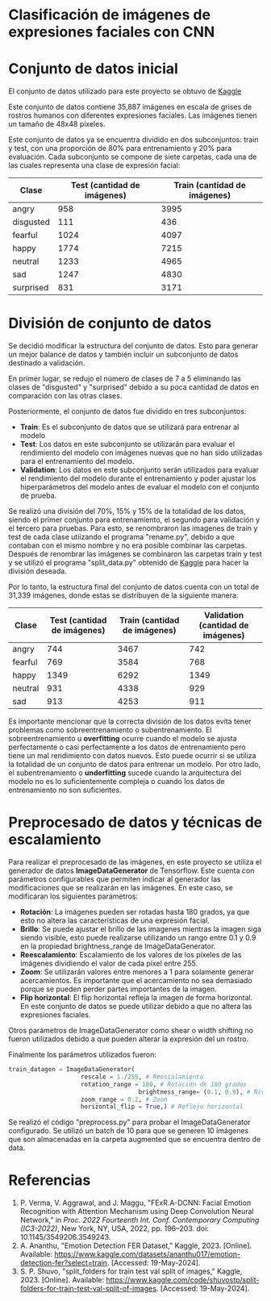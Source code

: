 # Clasificación de imágenes de expresiones faciales con CNN
# Conjunto de datos inicial
El conjunto de datos utilizado para este proyecto se obtuvo de [Kaggle](https://www.kaggle.com/datasets/ananthu017/emotion-detection-fer)

Este conjunto de datos contiene 35,887 imágenes en escala de grises de rostros humanos con diferentes expresiones faciales. Las imágenes tienen un tamaño de 48x48 píxeles. 


Este conjunto de datos ya se encuentra dividido en dos subconjuntos: train y test, con una proporción de 80% para entrenamiento y 20% para evaluación. Cada subconjunto se compone de siete carpetas, cada una de las cuales representa una clase de expresión facial:


| Clase          | Test (cantidad de imágenes) | Train (cantidad de imágenes) |
| -------------- | --------------------------- | ---------------------------- |
| angry          | 958                         | 3995                         |
| disgusted      | 111                         | 436                          |
| fearful        | 1024                        | 4097                         |
| happy          | 1774                        | 7215                         |
| neutral        | 1233                        | 4965                         |
| sad            | 1247                        | 4830                         |
| surprised      | 831                         | 3171                         |


# División de conjunto de datos
Se decidió modificar la estructura del conjunto de datos. Esto para generar un mejor balance de datos y también incluir un subconjunto de datos destinado a validación.

En primer lugar, se redujo el número de clases de 7 a 5 eliminando las clases de "disgusted" y "surprised" debido a su poca cantidad de datos en comparación con las otras clases.

Posteriormente, el conjunto de datos fue dividido en tres subconjuntos:
- **Train**: Es el subconjunto de datos que se utilizará para entrenar al modelo
- **Test**: Los datos en este subconjunto se utilizarán para evaluar el rendimiento del modelo con imágenes nuevas que no han sido utilizadas para el entrenamiento del modelo.
- **Validation**: Los datos en este subconjunto serán utilizados para evaluar el rendimiento del modelo durante el entrenamiento y poder ajustar los hiperparámetros del modelo antes de evaluar el modelo con el conjunto de prueba.

Se realizó una división del 70%, 15% y 15% de la totalidad de los datos, siendo el primer conjunto para entrenamiento, el segundo para validación y el tercero para pruebas. Para esto, se renombraron las imagenes de train y test de cada clase utiizando el programa "rename.py", debido a que contaban con el mismo nombre y no era posible combinar las carpetas. Después de renombrar las imágenes se combinaron las carpetas train y test y se utilizó el programa "split_data.py" obtenido de [Kaggle](https://www.kaggle.com/code/shuvostp/split-folders-for-train-test-val-split-of-images) para hacer la división deseada.

Por lo tanto, la estructura final del conjunto de datos cuenta con un total de 31,339 imágenes, donde estas se distribuyen de la siguiente manera:

| Clase          | Test (cantidad de imágenes) | Train (cantidad de imágenes) | Validation (cantidad de imágenes) |
| -------------- | --------------------------- | ---------------------------- | --------------------------------- |
| angry          | 744                         | 3467                         | 742
| fearful        | 769                         | 3584                         | 768
| happy          | 1349                        | 6292                         | 1349
| neutral        | 931                         | 4338                         | 929
| sad            | 913                         | 4253                         | 911

Es importante mencionar que la correcta división de los datos evita tener problemas como sobreentrenamiento o subentrenamiento. El sobreentrenamiento u **overfitting** ocurre cuando el modelo se ajusta perfectamente o casi perfectamente a los datos de entrenamiento pero tiene un mal rendimiento con datos nuevos. Esto puede ocurrir si se utiliza la totalidad de un conjunto de datos para entrenar un modelo. Por otro lado, el subentrenamiento o **underfitting** sucede cuando la arquitectura del modelo no es lo suficientemente compleja o cuando los datos de entrenamiento no son suficientes.


# Preprocesado de datos y técnicas de escalamiento

Para realizar el preprocesado de las imágenes, en este proyecto se utiliza el generador de datos **ImageDataGenerator** de Tensorflow. Este cuenta con parámetros configurables que permiten indicar al generador las modificaciones que se realizarán en las imágenes. En este caso, se modificaran los siguientes parámetros:

- **Rotación**: La imágenes pueden ser rotadas hasta 180 grados, ya que esto no altera las características de una expresión facial.
- **Brillo**: Se puede ajustar el brillo de las imagenes mientras la imagen siga siendo visible, esto puede realizarse utilizando un rango entre 0.1 y 0.9 en la propiedad brightness_range de ImageDataGenerator.
- **Reescalamiento**: Escalamiento de los valores de los píxeles de las imágenes dividiendo el valor de cada píxel entre 255.
- **Zoom**: Se utilizarán valores entre menores a 1 para solamente generar acercamientos. Es importante que el acercamiento no sea demasiado porque se pueden perder partes importantes de la imagen.
- **Flip horizontal**: El flip horizontal refleja la imagen de forma horizontal. En este conjunto de datos se puede utilizar debido a que no altera las expresiones faciales.

Otros parámetros de ImageDataGenerator como shear o width shifting no fueron utilizados debido a que pueden alterar la expresión del un rostro.

Finalmente los parámetros utilizados fueron:
```python
train_datagen = ImageDataGenerator(
					rescale = 1./255, # Reescalamiento
					rotation_range = 180, # Rotación de 180 grados
                            		brightness_range= (0.1, 0.9), # Nivel de brillo
					zoom_range = 0.2, # Zoom
					horizontal_flip = True,) # Reflejo horizontal
```
Se realizó el código "preprocess.py" para probar el ImageDataGenerator configurado. Se utilizó un batch de 10 para que se generen 10 imágenes que son almacenadas en la carpeta augmented que se encuentra dentro de data.


# Referencias
1. P. Verma, V. Aggrawal, and J. Maggu, "FExR.A-DCNN: Facial Emotion Recognition with Attention Mechanism using Deep Convolution Neural Network," in *Proc. 2022 Fourteenth Int. Conf. Contemporary Computing (IC3-2022)*, New York, NY, USA, 2022, pp. 196–203. doi: 10.1145/3549206.3549243.
2. A. Ananthu, "Emotion Detection FER Dataset," Kaggle, 2023. [Online]. Available: https://www.kaggle.com/datasets/ananthu017/emotion-detection-fer?select=train. [Accessed: 19-May-2024].
3. S. P. Shuvo, "split_folders for train test val split of images," Kaggle, 2023. [Online]. Available: https://www.kaggle.com/code/shuvostp/split-folders-for-train-test-val-split-of-images. [Accessed: 19-May-2024].



